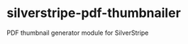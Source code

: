 silverstripe-pdf-thumbnailer
============================

PDF thumbnail generator module for SilverStripe
